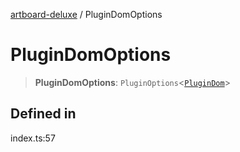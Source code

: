 [artboard-deluxe](../globals.md) / PluginDomOptions

# PluginDomOptions

> **PluginDomOptions**: `PluginOptions`\<[`PluginDom`](PluginDom.md)\>

## Defined in

index.ts:57
